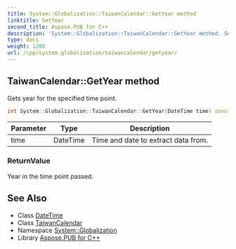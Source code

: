 ```yaml
---
title: System::Globalization::TaiwanCalendar::GetYear method
linktitle: GetYear
second_title: Aspose.PUB for C++
description: 'System::Globalization::TaiwanCalendar::GetYear method. Gets year for the specified time point in C++.'
type: docs
weight: 1200
url: /cpp/system.globalization/taiwancalendar/getyear/
---
```

## TaiwanCalendar::GetYear method


Gets year for the specified time point.

```cpp
int System::Globalization::TaiwanCalendar::GetYear(DateTime time) const override
```


| Parameter | Type | Description |
| --- | --- | --- |
| time | DateTime | Time and date to extract data from. |

### ReturnValue

Year in the time point passed.

## See Also

* Class [DateTime](../../../system/datetime/)
* Class [TaiwanCalendar](../)
* Namespace [System::Globalization](../../)
* Library [Aspose.PUB for C++](../../../)
